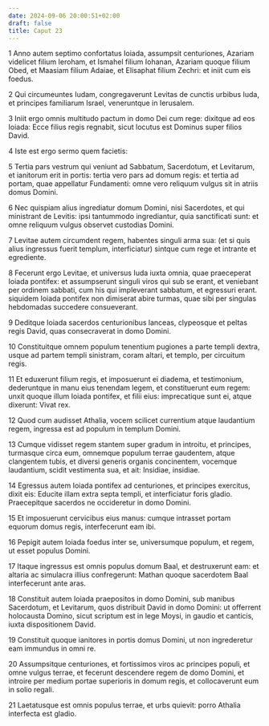 ```yaml
---
date: 2024-09-06 20:00:51+02:00
draft: false
title: Caput 23
---
```





1 Anno autem septimo confortatus Ioiada, assumpsit centuriones, Azariam videlicet filium Ieroham, et Ismahel filium Iohanan, Azariam quoque filium Obed, et Maasiam filium Adaiae, et Elisaphat filium Zechri: et iniit cum eis foedus.

2 Qui circumeuntes Iudam, congregaverunt Levitas de cunctis urbibus Iuda, et principes familiarum Israel, veneruntque in Ierusalem.

3 Iniit ergo omnis multitudo pactum in domo Dei cum rege: dixitque ad eos Ioiada: Ecce filius regis regnabit, sicut locutus est Dominus super filios David.

4 Iste est ergo sermo quem facietis:

5 Tertia pars vestrum qui veniunt ad Sabbatum, Sacerdotum, et Levitarum, et ianitorum erit in portis: tertia vero pars ad domum regis: et tertia ad portam, quae appellatur Fundamenti: omne vero reliquum vulgus sit in atriis domus Domini.

6 Nec quispiam alius ingrediatur domum Domini, nisi Sacerdotes, et qui ministrant de Levitis: ipsi tantummodo ingrediantur, quia sanctificati sunt: et omne reliquum vulgus observet custodias Domini.

7 Levitae autem circumdent regem, habentes singuli arma sua: (et si quis alius ingressus fuerit templum, interficiatur) sintque cum rege et intrante et egrediente.

8 Fecerunt ergo Levitae, et universus Iuda iuxta omnia, quae praeceperat Ioiada pontifex: et assumpserunt singuli viros qui sub se erant, et veniebant per ordinem sabbati, cum his qui impleverant sabbatum, et egressuri erant. siquidem Ioiada pontifex non dimiserat abire turmas, quae sibi per singulas hebdomadas succedere consueverant.

9 Deditque Ioiada sacerdos centurionibus lanceas, clypeosque et peltas regis David, quas consecraverat in domo Domini.

10 Constituitque omnem populum tenentium pugiones a parte templi dextra, usque ad partem templi sinistram, coram altari, et templo, per circuitum regis.

11 Et eduxerunt filium regis, et imposuerunt ei diadema, et testimonium, dederuntque in manu eius tenendam legem, et constituerunt eum regem: unxit quoque illum Ioiada pontifex, et filii eius: imprecatique sunt ei, atque dixerunt: Vivat rex.

12 Quod cum audisset Athalia, vocem scilicet currentium atque laudantium regem, ingressa est ad populum in templum Domini.

13 Cumque vidisset regem stantem super gradum in introitu, et principes, turmasque circa eum, omnemque populum terrae gaudentem, atque clangentem tubis, et diversi generis organis concinentem, vocemque laudantium, scidit vestimenta sua, et ait: Insidiae, insidiae.

14 Egressus autem Ioiada pontifex ad centuriones, et principes exercitus, dixit eis: Educite illam extra septa templi, et interficiatur foris gladio. Praecepitque sacerdos ne occideretur in domo Domini.

15 Et imposuerunt cervicibus eius manus: cumque intrasset portam equorum domus regis, interfecerunt eam ibi.

16 Pepigit autem Ioiada foedus inter se, universumque populum, et regem, ut esset populus Domini.

17 Itaque ingressus est omnis populus domum Baal, et destruxerunt eam: et altaria ac simulacra illius confregerunt: Mathan quoque sacerdotem Baal interfecerunt ante aras.

18 Constituit autem Ioiada praepositos in domo Domini, sub manibus Sacerdotum, et Levitarum, quos distribuit David in domo Domini: ut offerrent holocausta Domino, sicut scriptum est in lege Moysi, in gaudio et canticis, iuxta dispositionem David.

19 Constituit quoque ianitores in portis domus Domini, ut non ingrederetur eam immundus in omni re.

20 Assumpsitque centuriones, et fortissimos viros ac principes populi, et omne vulgus terrae, et fecerunt descendere regem de domo Domini, et introire per medium portae superioris in domum regis, et collocaverunt eum in solio regali.

21 Laetatusque est omnis populus terrae, et urbs quievit: porro Athalia interfecta est gladio.


